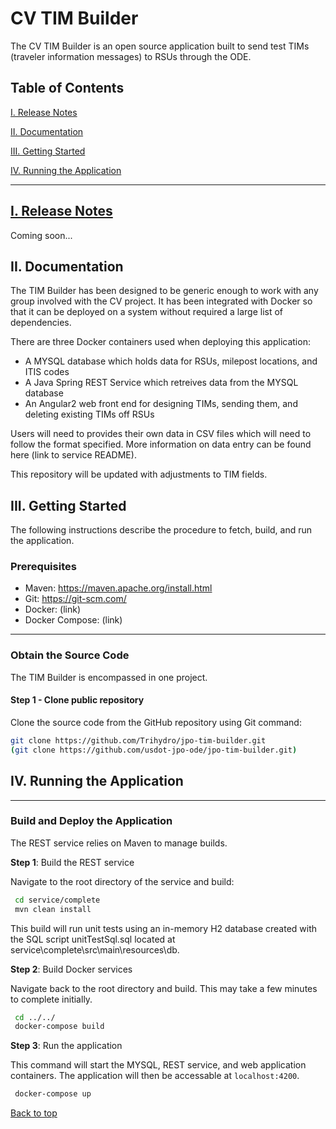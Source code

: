 # CV TIM Builder
The CV TIM Builder is an open source application built to send test TIMs (traveler information messages) to RSUs through the ODE. 

<a name="toc"/>

## Table of Contents 

[I. Release Notes](#release-notes) 

[II. Documentation](#documentation) 

[III. Getting Started](#getting-started) 

[IV. Running the Application](#running) 

--- 

<a name="release-notes"/>
 
## [I. Release Notes](ReleaseNotes.md)

Coming soon...

<a name="documentation"/>

## II. Documentation
The TIM Builder has been designed to be generic enough to work with any group involved with the CV project. It has been integrated with Docker so that it can be deployed on a system without required a large list of dependencies. 

There are three Docker containers used when deploying this application:

* A MYSQL database which holds data for RSUs, milepost locations, and ITIS codes 
* A Java Spring REST Service which retreives data from the MYSQL database
* An Angular2 web front end for designing TIMs, sending them, and deleting existing TIMs off RSUs

Users will need to provides their own data in CSV files which will need to follow the format specified. More information on data entry can be found here (link to service README).  

This repository will be updated with adjustments to TIM fields.

## III. Getting Started

The following instructions describe the procedure to fetch, build, and run the application. 

### Prerequisites
* Maven: https://maven.apache.org/install.html
* Git: https://git-scm.com/
* Docker: (link)
* Docker Compose: (link)

---
### Obtain the Source Code
The TIM Builder is encompassed in one project. 

#### Step 1 - Clone public repository

Clone the source code from the GitHub repository using Git command:

```bash
git clone https://github.com/Trihydro/jpo-tim-builder.git
(git clone https://github.com/usdot-jpo-ode/jpo-tim-builder.git)
```

## IV. Running the Application
---
### Build and Deploy the Application

The REST service relies on Maven to manage builds.

**Step 1**: Build the REST service

Navigate to the root directory of the service and build:

```bash
 cd service/complete
 mvn clean install
```
This build will run unit tests using an in-memory H2 database created with the SQL script unitTestSql.sql located at service\complete\src\main\resources\db. 

**Step 2**: Build Docker services 

Navigate back to the root directory and build. This may take a few minutes to complete initially.

```bash
 cd ../../
 docker-compose build
```

**Step 3**: Run the application

This command will start the MYSQL, REST service, and web application containers. The application will then be accessable at  `localhost:4200`. 

```bash
 docker-compose up
```

[Back to top](#toc)
